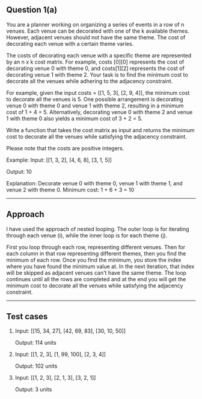 ## Question 1(a)
You are a planner working on organizing a series of events in a row of n venues. Each venue can be decorated with
one of the k available themes. However, adjacent venues should not have the same theme. The cost of decorating
each venue with a certain theme varies.

The costs of decorating each venue with a specific theme are represented by an n x k cost matrix. For example,
costs [0][0] represents the cost of decorating venue 0 with theme 0, and costs[1][2] represents the cost of
decorating venue 1 with theme 2. Your task is to find the minimum cost to decorate all the venues while adhering
to the adjacency constraint.

For example, given the input costs = [[1, 5, 3], [2, 9, 4]], the minimum cost to decorate all the venues is 5. One
possible arrangement is decorating venue 0 with theme 0 and venue 1 with theme 2, resulting in a minimum cost of
1 + 4 = 5. Alternatively, decorating venue 0 with theme 2 and venue 1 with theme 0 also yields a minimum cost of
3 + 2 = 5.

Write a function that takes the cost matrix as input and returns the minimum cost to decorate all the venues while
satisfying the adjacency constraint.

Please note that the costs are positive integers.

Example: Input: [[1, 3, 2], [4, 6, 8], [3, 1, 5]] 

Output: 10

Explanation: Decorate venue 0 with theme 0, venue 1 with theme 1, and venue 2 with theme 0. Minimum cost: 1 +
6 + 3 = 10

---
## Approach

I have used the approach of nested looping. The outer loop is for iterating through each venue (i), while the inner loop is for each theme (j). 

First you loop through each row, representing different venues. Then for each column in that row representing different themes, then you find the minimum of each row. Once you find the minimum, you store the index where you have found the minimum value at. In the next iteration, that index will be skipped as adjacent venues can't have the same theme. The loop continues until all the rows are completed and at the end you will get the minimum cost to decorate all the venues while
satisfying the adjacency constraint.

---
## Test cases

1.  Input: [[15, 34, 27], [42, 69,  83], [30, 10, 50]] 
  
    Output: 114 units

2.  Input: [[1, 2, 3], [1, 99,  100], [2, 3, 4]] 

    Output: 102 units

3.  Input: [[1, 2, 3], [2, 1, 3], [3, 2, 1]]  
    
    Output: 3 units